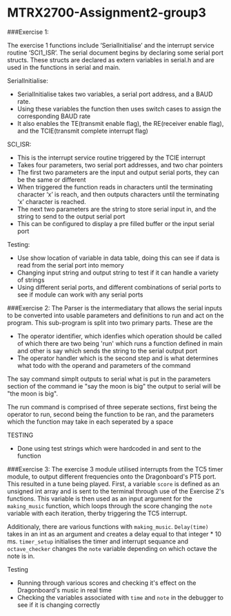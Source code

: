 # MTRX2700-Assignment2-group3
###Exercise 1:

The exercise 1 functions include ‘SerialInitialise’ and the interrupt service routine ‘SCI1_ISR’. The serial document begins by declaring some serial port structs. These structs are declared as extern variables in serial.h and are used in the functions in serial and main.

SerialInitialise:
  -	SerialInitialise takes two variables, a serial port address, and a BAUD rate.
  -	Using these variables the function then uses switch cases to assign the corresponding BAUD rate
  -	It also enables the TE(transmit enable flag), the RE(receiver enable flag), and the TCIE(transmit complete interrupt flag) 

SCI_ISR:
  -	This is the interrupt service routine triggered by the TCIE interrupt 
  -	Takes four parameters, two serial port addresses, and two char pointers
  -	The first two parameters are the input and output serial ports, they can be the same or different
  -	When triggered the function reads in characters until the terminating character ‘x’ is reach, and then outputs characters until the terminating ‘x’ 
    character is reached. 
  -	The next two parameters are the string to store serial input in, and the string to send to the output serial port
  -	This can be configured to display a pre filled buffer or the input serial port

Testing:
  - Use show location of variable in data table, doing this can see if data is read from the serial port into memory
  - Changing input string and output string to test if it can handle a variety of strings
  - Using different serial ports, and different combinations of serial ports to see if module can work with any serial ports

###Exercise 2:
The Parser is the intermediatary that allows the serial inputs to be converted into usable parameters and definitions to run and act on the program. This sub-program is split into two primary parts. These are the
   - The operator identifier, which idenfies which operation should be called of which there are two being 'run' which runs a function defined in main and other is say      which sends the string to the serial output port
   - The operator handler which is the second step and is what determines what todo with the operand and parameters of the command

The say command simplt outputs to serial what is put in the parameters section of the command ie "say the moon is big" the output to serial will be "the moon is big".

The run command is comprised of three seperate sections, first being the operator to run, second being the function to be ran, and the parameters which the function may take in each seperated by a space

TESTING
   - Done using test strings which were hardcoded in and sent to the function  

###Exercise 3:
The exercise 3 module utilised interrupts from the TC5 timer module, to output different frequencies onto the Dragonboard's PT5 port. This resulted in a tune being played. First, a variable `score` is defined as an unsigned int array and is sent to the terminal through use of the Exercise 2's functions. This variable is then used as an input argument for the `making_music` function, which loops through the score changing the `note` variable with each iteration, therby triggering the TC5 interrupt.

Additionaly, there are various functions with `making_music`. `Delay(time)` takes in an int as an argument and creates a delay equal to that integer * 10 ms. `timer_setup` initialises the timer and interrupt sequance and `octave_checker` changes the `note` variable depending on which octave the note is in. 

Testing
- Running through various scores and checking it's effect on the Dragonboard's music in real time
- Checking the variables associated with `time` and `note` in the debugger to see if it is changing correctly
